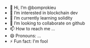 - 👋 Hi, I’m @bomprokieu
- 👀 I’m interested in blockchain dev
- 🌱 I’m currently learning solidity
- 💞️ I’m looking to collaborate on github
- 📫 How to reach me ...
- 😄 Pronouns: ...
- ⚡ Fun fact: I'm fool

<!---
bomprokieu/bomprokieu is a ✨ special ✨ repository because its `README.md` (this file) appears on your GitHub profile.
You can click the Preview link to take a look at your changes.
--->
